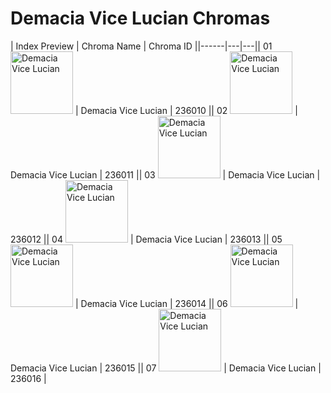 # Demacia Vice Lucian Chromas

| Index  Preview | Chroma Name | Chroma ID ||------|---|---|| 01  <img src='https://raw.communitydragon.org/latest/plugins/rcp-be-lol-game-data/global/default/v1/champion-chroma-images/236/236010.png' alt='Demacia Vice Lucian' width='100'> | Demacia Vice Lucian | 236010 || 02  <img src='https://raw.communitydragon.org/latest/plugins/rcp-be-lol-game-data/global/default/v1/champion-chroma-images/236/236011.png' alt='Demacia Vice Lucian' width='100'> | Demacia Vice Lucian | 236011 || 03  <img src='https://raw.communitydragon.org/latest/plugins/rcp-be-lol-game-data/global/default/v1/champion-chroma-images/236/236012.png' alt='Demacia Vice Lucian' width='100'> | Demacia Vice Lucian | 236012 || 04  <img src='https://raw.communitydragon.org/latest/plugins/rcp-be-lol-game-data/global/default/v1/champion-chroma-images/236/236013.png' alt='Demacia Vice Lucian' width='100'> | Demacia Vice Lucian | 236013 || 05  <img src='https://raw.communitydragon.org/latest/plugins/rcp-be-lol-game-data/global/default/v1/champion-chroma-images/236/236014.png' alt='Demacia Vice Lucian' width='100'> | Demacia Vice Lucian | 236014 || 06  <img src='https://raw.communitydragon.org/latest/plugins/rcp-be-lol-game-data/global/default/v1/champion-chroma-images/236/236015.png' alt='Demacia Vice Lucian' width='100'> | Demacia Vice Lucian | 236015 || 07  <img src='https://raw.communitydragon.org/latest/plugins/rcp-be-lol-game-data/global/default/v1/champion-chroma-images/236/236016.png' alt='Demacia Vice Lucian' width='100'> | Demacia Vice Lucian | 236016 |